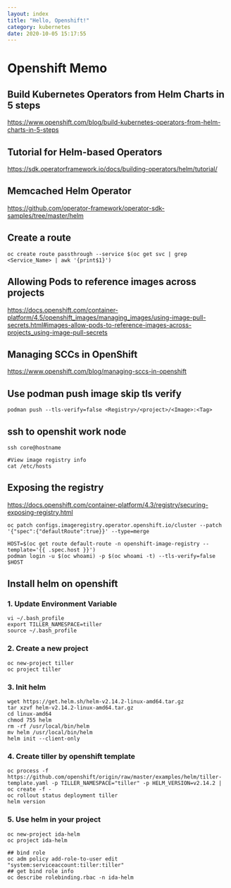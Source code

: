 ```yaml
---
layout: index
title: "Hello, Openshift!"
category: kubernetes
date: 2020-10-05 15:17:55
---
```


# Openshift Memo

## Build Kubernetes Operators from Helm Charts in 5 steps

https://www.openshift.com/blog/build-kubernetes-operators-from-helm-charts-in-5-steps

## Tutorial for Helm-based Operators

https://sdk.operatorframework.io/docs/building-operators/helm/tutorial/

## Memcached Helm Operator 

https://github.com/operator-framework/operator-sdk-samples/tree/master/helm

## Create a route

```
oc create route passthrough --service $(oc get svc | grep <Service_Name> | awk '{print$1}')
```


## Allowing Pods to reference images across projects

https://docs.openshift.com/container-platform/4.5/openshift_images/managing_images/using-image-pull-secrets.html#images-allow-pods-to-reference-images-across-projects_using-image-pull-secrets

## Managing SCCs in OpenShift

https://www.openshift.com/blog/managing-sccs-in-openshift

## Use podman push image skip tls verify

```
podman push --tls-verify=false <Registry>/<project>/<Image>:<Tag>

```

## ssh to openshit work node

```
ssh core@hostname

#View image registry info
cat /etc/hosts
```

## Exposing the registry

https://docs.openshift.com/container-platform/4.3/registry/securing-exposing-registry.html

```
oc patch configs.imageregistry.operator.openshift.io/cluster --patch '{"spec":{"defaultRoute":true}}' --type=merge

HOST=$(oc get route default-route -n openshift-image-registry --template='{{ .spec.host }}')
podman login -u $(oc whoami) -p $(oc whoami -t) --tls-verify=false $HOST
```

## Install helm on openshift

### 1. Update Environment Variable

```
vi ~/.bash_profile
export TILLER_NAMESPACE=tiller
source ~/.bash_profile
```

### 2. Create a new project

```
oc new-project tiller
oc project tiller
```

### 3. Init helm

```
wget https://get.helm.sh/helm-v2.14.2-linux-amd64.tar.gz
tar xzvf helm-v2.14.2-linux-amd64.tar.gz
cd linux-amd64
chmod 755 helm
rm -rf /usr/local/bin/helm
mv helm /usr/local/bin/helm
helm init --client-only
```

### 4. Create tiller by openshift template

```
oc process -f https://github.com/openshift/origin/raw/master/examples/helm/tiller-template.yaml -p TILLER_NAMESPACE="tiller" -p HELM_VERSION=v2.14.2 | oc create -f -
oc rollout status deployment tiller
helm version
```

### 5. Use helm in your project

```
oc new-project ida-helm
oc project ida-helm

## bind role
oc adm policy add-role-to-user edit "system:serviceaccount:tiller:tiller"
## get bind role info
oc describe rolebinding.rbac -n ida-helm
```

